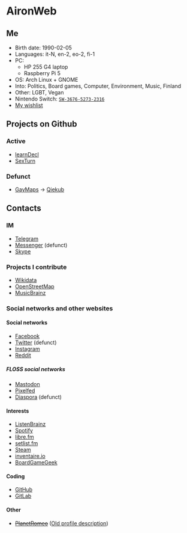 # AironWeb

## Me
* Birth date: 1990-02-05
* Languages: it-N, en-2, eo-2, fi-1
* PC:
  * HP 255 G4 laptop
  * Raspberry Pi 5
* OS: Arch Linux + GNOME
* Into: Politics, Board games, Computer, Environment, Music, Finland
* Other: LGBT, Vegan
* Nintendo Switch: [```SW-3676-5273-2316```](https://lounge.nintendo.com/friendcode/3676-5273-2316/DKvPZpvtKZ)
* [My wishlist](https://airon90.github.io/wishlist.html)

## Projects on Github
### Active
* [learnDecl](http://airon90.github.io/learnDecl/index.html)
* [SexTurn](https://github.com/airon90/SexTurn)

### Defunct
* [GayMaps](http://airon90.github.io/GayMaps/index.html) → [Qiekub](https://map.qiekub.org)

## Contacts
### IM
* [Telegram](https://t.me/airon90)
* [Messenger](https://m.me/airon90) (defunct)
* <a href="skype:airon90x?userinfo">Skype</a>

### Projects I contribute
* [Wikidata](https://www.wikidata.org/wiki/User:Airon90)
* [OpenStreetMap](https://www.openstreetmap.org/user/airon90)
* [MusicBrainz](https://musicbrainz.org/user/Airon90)

### Social networks and other websites
#### Social networks
* [Facebook](https://facebook.com/airon90)
* [Twitter](https://twitter.com/airon90) (defunct)
* [Instagram](https://instagram.com/airon90)
* [Reddit](https://reddit.com/u/airon90)

##### FLOSS social networks
* <a rel="me" href="https://mastodon.social/@airon90">Mastodon</a>
* [Pixelfed](https://pixelfed.eu/airon90)
* [Diaspora](https://diasp.eu/u/airon90) (defunct)

#### Interests
* [ListenBrainz](https://listenbrainz.org/user/Airon90)
* [Spotify](https://open.spotify.com/user/airon90)
* [libre.fm](https://libre.fm/user/Airon90)
* [setlist.fm](https://www.setlist.fm/user/airon90)
* [Steam](https://steamcommunity.com/id/airon90)
* [inventaire.io](https://inventaire.io/inventory/airon90)
* [BoardGameGeek](https://boardgamegeek.com/user/airon90)

#### Coding
* [GitHub](https://github.com/airon90)
* [GitLab](https://gitlab.com/airon90)

#### Other
* <del>[PlanetRomeo](https://romeo.com/profile/airon90)</del> ([Old profile description](https://cloud.disroot.org/s/dwdGrEra7zdyL8e))
